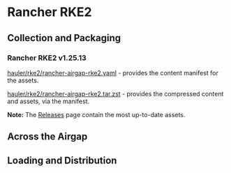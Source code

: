 # Rancher RKE2

## Collection and Packaging

### Rancher RKE2 v1.25.13

[hauler/rke2/rancher-airgap-rke2.yaml](https://rancher-airgap.s3.amazonaws.com/v1.1.1/hauler/rke2/rancher-airgap-rke2.yaml) - provides the content manifest for the assets.

[hauler/rke2/rancher-airgap-rke2.tar.zst](https://rancher-airgap.s3.amazonaws.com/v1.1.1/hauler/rke2/rancher-airgap-rke2.tar.zst) - provides the compressed content and assets, via the manifest.

**Note:** The [Releases](https://github.com/zackbradys/rancher-airgap/releases) page contain the most up-to-date assets.

## Across the Airgap

## Loading and Distribution